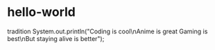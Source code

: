 # hello-world
tradition
System.out.println("Coding is cool\nAnime is great
Gaming is best\nBut staying alive is better");

